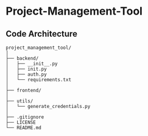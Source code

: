 # Project-Management-Tool

## Code Architecture

```
project_management_tool/
│
├── backend/
│   ├── __init__.py
│   ├── init.py
│   ├── auth.py
│   └── requirements.txt
│
├── frontend/
│
├── utils/
│   └── generate_credentials.py
│
├── .gitignore
├── LICENSE
└── README.md
```
